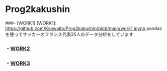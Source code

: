 # Prog2kakushin
###- [WORK1]
[WORK1]: https://github.com/Ksawaito/Prog2kakushin/blob/main/work1.ipynb 
  pandasを使ってサッカーのフランス代表25人のデータ分析をしています
### ・[WORK2]
[WORK2]: https://github.com/Ksawaito/Prog2kakushin/blob/main/work2.ipynb
### ・[WORK3]
[WORK3]: https://github.com/Ksawaito/Prog2kakushin/blob/main/work3.ipynb

